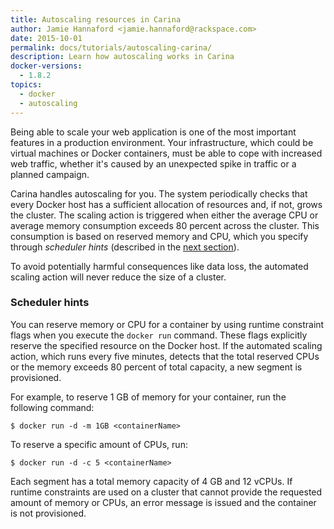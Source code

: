 ```yaml
---
title: Autoscaling resources in Carina
author: Jamie Hannaford <jamie.hannaford@rackspace.com>
date: 2015-10-01
permalink: docs/tutorials/autoscaling-carina/
description: Learn how autoscaling works in Carina
docker-versions:
  - 1.8.2
topics:
  - docker
  - autoscaling
---
```


Being able to scale your web application is one of the most important features
in a production environment. Your infrastructure, which could be virtual machines
or Docker containers, must be able to cope with increased web traffic, whether
it's caused by an unexpected spike in traffic or a planned campaign.

Carina handles autoscaling for you. The system periodically checks that every
Docker host has a sufficient allocation of resources and, if not, grows the
cluster. The scaling action is triggered when either the average CPU or average
memory consumption exceeds 80 percent across the cluster. This consumption is
based on reserved memory and CPU, which you specify through _scheduler hints_
(described in the [next section](#scheduler-hints)).

To avoid potentially harmful consequences like data loss, the automated scaling
action will never reduce the size of a cluster.

### Scheduler hints

You can reserve memory or CPU for a container by using runtime constraint flags
when you execute the `docker run` command. These flags explicitly reserve the
specified resource on the Docker host. If the automated scaling action, which runs
every five minutes, detects that the total reserved CPUs or the memory exceeds
80 percent of total capacity, a new segment is provisioned.

For example, to reserve 1 GB of memory for your container, run the following command:

```
$ docker run -d -m 1GB <containerName>
```

To reserve a specific amount of CPUs, run:

```
$ docker run -d -c 5 <containerName>
```

Each segment has a total memory capacity of 4 GB and 12 vCPUs. If runtime
constraints are used on a cluster that cannot provide the requested amount of
memory or CPUs, an error message is issued and the container is not provisioned.
